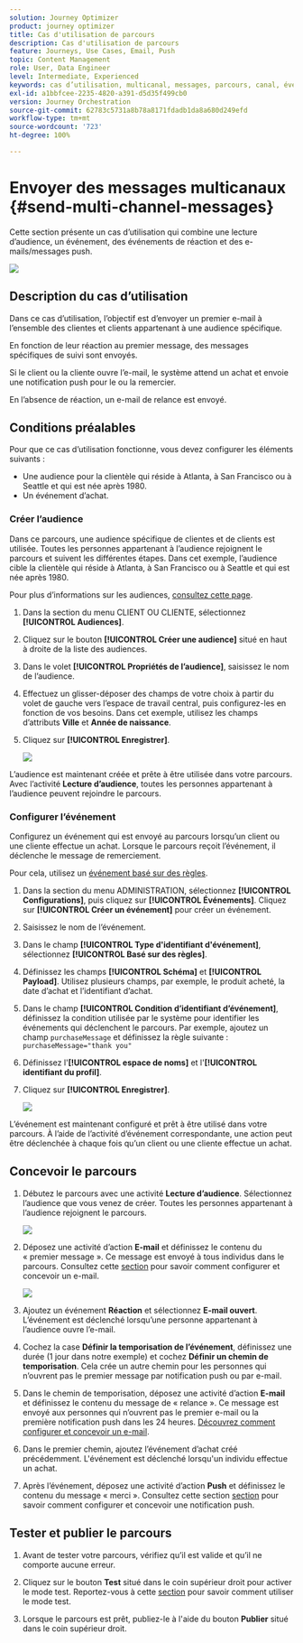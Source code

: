 ```yaml
---
solution: Journey Optimizer
product: journey optimizer
title: Cas d'utilisation de parcours
description: Cas d'utilisation de parcours
feature: Journeys, Use Cases, Email, Push
topic: Content Management
role: User, Data Engineer
level: Intermediate, Experienced
keywords: cas d’utilisation, multicanal, messages, parcours, canal, événements, notification push
exl-id: a1bbfcee-2235-4820-a391-d5d35f499cb0
version: Journey Orchestration
source-git-commit: 62783c5731a8b78a8171fdadb1da8a680d249efd
workflow-type: tm+mt
source-wordcount: '723'
ht-degree: 100%

---
```


# Envoyer des messages multicanaux {#send-multi-channel-messages}

Cette section présente un cas d’utilisation qui combine une lecture d’audience, un événement, des événements de réaction et des e-mails/messages push.

![](assets/jo-uc1.png)

## Description du cas d’utilisation

Dans ce cas d’utilisation, l’objectif est d’envoyer un premier e-mail à l’ensemble des clientes et clients appartenant à une audience spécifique.

En fonction de leur réaction au premier message, des messages spécifiques de suivi sont envoyés.

Si le client ou la cliente ouvre l’e-mail, le système attend un achat et envoie une notification push pour le ou la remercier.

En l’absence de réaction, un e-mail de relance est envoyé.

## Conditions préalables

Pour que ce cas d’utilisation fonctionne, vous devez configurer les éléments suivants :

* Une audience pour la clientèle qui réside à Atlanta, à San Francisco ou à Seattle et qui est née après 1980.
* Un événement d’achat.

### Créer l’audience

Dans ce parcours, une audience spécifique de clientes et de clients est utilisée. Toutes les personnes appartenant à l’audience rejoignent le parcours et suivent les différentes étapes. Dans cet exemple, l’audience cible la clientèle qui réside à Atlanta, à San Francisco ou à Seattle et qui est née après 1980.

Pour plus d’informations sur les audiences, [consultez cette page](../audience/about-audiences.md).

1. Dans la section du menu CLIENT OU CLIENTE, sélectionnez **[!UICONTROL Audiences]**.
1. Cliquez sur le bouton **[!UICONTROL Créer une audience]** situé en haut à droite de la liste des audiences.
1. Dans le volet **[!UICONTROL Propriétés de l’audience]**, saisissez le nom de l’audience.
1. Effectuez un glisser-déposer des champs de votre choix à partir du volet de gauche vers l’espace de travail central, puis configurez-les en fonction de vos besoins. Dans cet exemple, utilisez les champs d’attributs **Ville** et **Année de naissance**.
1. Cliquez sur **[!UICONTROL Enregistrer]**.

   ![](assets/add-attributes.png)

L’audience est maintenant créée et prête à être utilisée dans votre parcours. Avec l’activité **Lecture d’audience**, toutes les personnes appartenant à l’audience peuvent rejoindre le parcours.

### Configurer l’événement

Configurez un événement qui est envoyé au parcours lorsqu’un client ou une cliente effectue un achat. Lorsque le parcours reçoit l’événement, il déclenche le message de remerciement.

Pour cela, utilisez un [événement basé sur des règles](../event/about-events.md).

1. Dans la section du menu ADMINISTRATION, sélectionnez **[!UICONTROL Configurations]**, puis cliquez sur **[!UICONTROL Événements]**. Cliquez sur **[!UICONTROL Créer un événement]** pour créer un événement.

1. Saisissez le nom de l’événement.

1. Dans le champ **[!UICONTROL Type d&#39;identifiant d&#39;événement]**, sélectionnez **[!UICONTROL Basé sur des règles]**.

1. Définissez les champs **[!UICONTROL Schéma]** et **[!UICONTROL Payload]**. Utilisez plusieurs champs, par exemple, le produit acheté, la date d’achat et l’identifiant d’achat.

1. Dans le champ **[!UICONTROL Condition d’identifiant d’événement]**, définissez la condition utilisée par le système pour identifier les événements qui déclenchent le parcours. Par exemple, ajoutez un champ `purchaseMessage` et définissez la règle suivante : `purchaseMessage="thank you"`

1. Définissez l&#39;**[!UICONTROL espace de noms]** et l&#39;**[!UICONTROL identifiant du profil]**.

1. Cliquez sur **[!UICONTROL Enregistrer]**.

   ![](assets/jo-uc2.png)

L’événement est maintenant configuré et prêt à être utilisé dans votre parcours. À l’aide de l’activité d’événement correspondante, une action peut être déclenchée à chaque fois qu’un client ou une cliente effectue un achat.

## Concevoir le parcours

1. Débutez le parcours avec une activité **Lecture d’audience**. Sélectionnez l’audience que vous venez de créer. Toutes les personnes appartenant à l’audience rejoignent le parcours.

   ![](assets/jo-uc4.png)

1. Déposez une activité d’action **E-mail** et définissez le contenu du « premier message ». Ce message est envoyé à tous individus dans le parcours. Consultez cette [section](../email/create-email.md) pour savoir comment configurer et concevoir un e-mail.

   ![](assets/jo-uc5.png)

1. Ajoutez un événement **Réaction** et sélectionnez **E-mail ouvert**. L’événement est déclenché lorsqu’une personne appartenant à l’audience ouvre l’e-mail.

1. Cochez la case **Définir la temporisation de l’événement**, définissez une durée (1 jour dans notre exemple) et cochez **Définir un chemin de temporisation**. Cela crée un autre chemin pour les personnes qui n’ouvrent pas le premier message par notification push ou par e-mail.

1. Dans le chemin de temporisation, déposez une activité d’action **E-mail** et définissez le contenu du message de « relance ». Ce message est envoyé aux personnes qui n’ouvrent pas le premier e-mail ou la première notification push dans les 24 heures. [Découvrez comment configurer et concevoir un e-mail](../email/create-email.md).

1. Dans le premier chemin, ajoutez l’événement d’achat créé précédemment. L&#39;événement est déclenché lorsqu&#39;un individu effectue un achat.

1. Après l’événement, déposez une activité d’action **Push** et définissez le contenu du message « merci ». Consultez cette section [section](../push/create-push.md) pour savoir comment configurer et concevoir une notification push.

## Tester et publier le parcours

1. Avant de tester votre parcours, vérifiez qu’il est valide et qu’il ne comporte aucune erreur.

1. Cliquez sur le bouton **Test** situé dans le coin supérieur droit pour activer le mode test. Reportez-vous à cette [section](testing-the-journey.md) pour savoir comment utiliser le mode test.

1. Lorsque le parcours est prêt, publiez-le à l&#39;aide du bouton **Publier** situé dans le coin supérieur droit.
